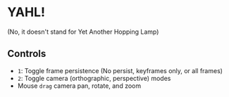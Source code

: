 # YAHL!

(No, it doesn't stand for Yet Another Hopping Lamp)

## Controls

* `1`: Toggle frame persistence (No persist, keyframes only, or all frames)
* `2`: Toggle camera (orthographic, perspective) modes
* Mouse `drag` camera pan, rotate, and zoom
